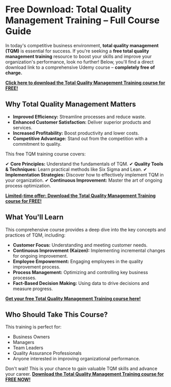 # Free Download: Total Quality Management Training – Full Course Guide

In today's competitive business environment, **total quality management (TQM)** is essential for success. If you're seeking a **free total quality management training** resource to boost your skills and improve your organization's performance, look no further! Below, you'll find a direct download link to a comprehensive Udemy course – **completely free of charge.**

[**Click here to download the Total Quality Management Training course for FREE!**](https://udemywork.com/total-quality-management-training)

## Why Total Quality Management Matters

*   **Improved Efficiency:** Streamline processes and reduce waste.
*   **Enhanced Customer Satisfaction:** Deliver superior products and services.
*   **Increased Profitability:** Boost productivity and lower costs.
*   **Competitive Advantage:** Stand out from the competition with a commitment to quality.

This free TQM training course covers:

✔ **Core Principles:** Understand the fundamentals of TQM.
✔ **Quality Tools & Techniques:** Learn practical methods like Six Sigma and Lean.
✔ **Implementation Strategies:** Discover how to effectively implement TQM in your organization.
✔ **Continuous Improvement:** Master the art of ongoing process optimization.

[**Limited-time offer: Download the Total Quality Management Training course for FREE!**](https://udemywork.com/total-quality-management-training)

## What You'll Learn

This comprehensive course provides a deep dive into the key concepts and practices of TQM, including:

*   **Customer Focus:** Understanding and meeting customer needs.
*   **Continuous Improvement (Kaizen):** Implementing incremental changes for ongoing improvement.
*   **Employee Empowerment:** Engaging employees in the quality improvement process.
*   **Process Management:** Optimizing and controlling key business processes.
*   **Fact-Based Decision Making:** Using data to drive decisions and measure progress.

[**Get your free Total Quality Management Training course here!**](https://udemywork.com/total-quality-management-training)

## Who Should Take This Course?

This training is perfect for:

*   Business Owners
*   Managers
*   Team Leaders
*   Quality Assurance Professionals
*   Anyone interested in improving organizational performance.

Don't wait! This is your chance to gain valuable TQM skills and advance your career. [**Download the Total Quality Management Training course for FREE NOW!**](https://udemywork.com/total-quality-management-training)
